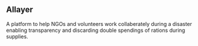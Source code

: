 ## Allayer
A platform to help NGOs and volunteers work collaberately during 
a disaster enabling transparency and discarding double spendings of rations during supplies.

